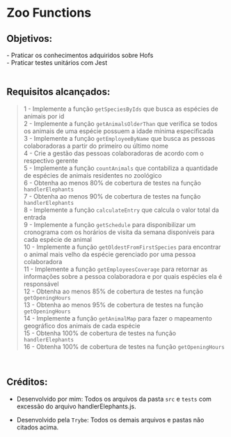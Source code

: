 <!-- Olá, Tryber!
Esse é apenas um arquivo inicial para o README do seu projeto.
É essencial que você preencha esse documento por conta própria, ok?
Não deixe de usar nossas dicas de escrita de README de projetos, e deixe sua criatividade brilhar!
:warning: IMPORTANTE: você precisa deixar nítido:


- quais arquivos/pastas foram desenvolvidos por você;

- quais arquivos/pastas foram desenvolvidos por outra pessoa estudante;

- quais arquivos/pastas foram desenvolvidos pela Trybe. -->

# Zoo Functions

## Objetivos:
<section>
- Praticar os conhecimentos adquiridos sobre Hofs
</br> - Praticar testes unitários com Jest

</section>

</br>

## Requisitos alcançados:

>1 - Implemente a função `getSpeciesByIds` que busca as espécies de animais por id
</br> 2 - Implemente a função `getAnimalsOlderThan` que verifica se todos os animais de uma espécie possuem a idade mínima especificada
</br> 3 - Implemente a função `getEmployeeByName` que busca as pessoas colaboradoras a partir do primeiro ou último nome
</br> 4 - Crie a gestão das pessoas colaboradoras de acordo com o respectivo gerente
</br> 5 - Implemente a função `countAnimals` que contabiliza a quantidade de espécies de animais residentes no zoológico
</br> 6 - Obtenha ao menos 80% de cobertura de testes na função `handlerElephants`
</br> 7 - Obtenha ao menos 90% de cobertura de testes na função `handlerElephants`
</br> 8 - Implemente a função `calculateEntry` que calcula o valor total da entrada
</br> 9 - Implemente a função `getSchedule` para disponibilizar um cronograma com os horários de visita da semana disponíveis para cada espécie de animal
</br> 10 - Implemente a função `getOldestFromFirstSpecies` para encontrar o animal mais velho da espécie gerenciado por uma pessoa colaboradora 
</br> 11 -  Implemente a função `getEmployeesCoverage` para retornar as informações sobre a pessoa colaboradora e por quais espécies ela é responsável
</br> 12 - Obtenha ao menos 85% de cobertura de testes na função `getOpeningHours`
</br> 13 - Obtenha ao menos 95% de cobertura de testes na função `getOpeningHours`
</br> 14 - Implemente a função `getAnimalMap` para fazer o mapeamento geográfico dos animais de cada espécie
</br> 15 - Obtenha 100% de cobertura de testes na função `handlerElephants`
</br> 16 - Obtenha 100% de cobertura de testes na função `getOpeningHours`


</br>

## Créditos:

- Desenvolvido por mim: Todos os arquivos da pasta `src` e `tests` com excessão do arquivo handlerElephants.js.

- Desenvolvido pela `Trybe`: Todos os demais arquivos e pastas não citados acima.


<!-- ## Preview:

 <img src="images/preview.png" width="900px" > -->


